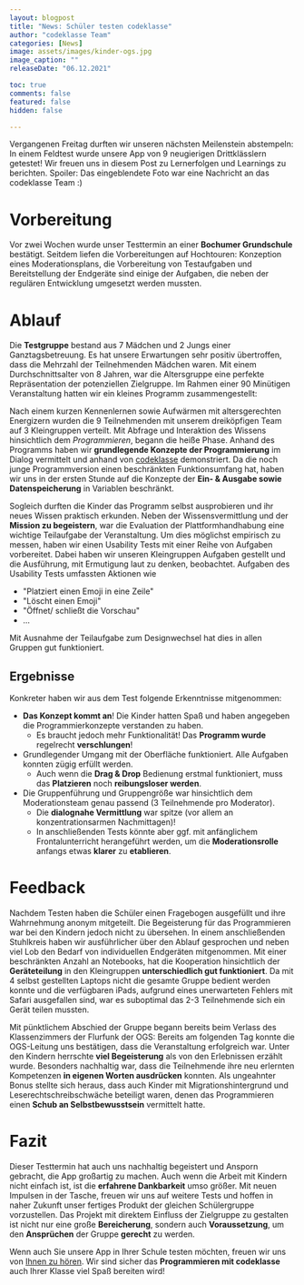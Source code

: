 ```yaml
---
layout: blogpost
title: "News: Schüler testen codeklasse"
author: "codeklasse Team"
categories: [News]
image: assets/images/kinder-ogs.jpg
image_caption: ""
releaseDate: "06.12.2021"

toc: true
comments: false
featured: false
hidden: false

---
```



Vergangenen Freitag durften wir unseren nächsten Meilenstein abstempeln:
In einem Feldtest wurde unsere App von 9 neugierigen Drittklässlern getestet!
Wir freuen uns in diesem Post zu Lernerfolgen und Learnings zu berichten.
Spoiler: Das eingeblendete Foto war eine Nachricht an das codeklasse Team :) 
<!--more-->

# Vorbereitung
Vor zwei Wochen wurde unser Testtermin an einer **Bochumer Grundschule** bestätigt. 
Seitdem liefen die Vorbereitungen auf Hochtouren:
Konzeption eines Moderationsplans, die Vorbereitung von Testaufgaben und Bereitstellung der Endgeräte
sind einige der Aufgaben, die neben der regulären Entwicklung umgesetzt werden mussten.  

# Ablauf
Die **Testgruppe** bestand aus 7 Mädchen und 2 Jungs einer Ganztagsbetreuung.
Es hat unsere Erwartungen sehr positiv übertroffen,
dass die Mehrzahl der Teilnehmenden Mädchen waren.
Mit einem Durchschnittsalter von 8 Jahren, war die Altersgruppe eine perfekte Repräsentation der potenziellen Zielgruppe.
Im Rahmen einer 90 Minütigen Veranstaltung hatten wir ein kleines Programm zusammengestellt:

Nach einem kurzen Kennenlernen sowie Aufwärmen mit altersgerechten Energizern
wurden die 9 Teilnehmenden mit unserem dreiköpfigen Team auf 3 Kleingruppen verteilt.
Mit Abfrage und Interaktion des Wissens hinsichtlich dem *Programmieren*, begann die heiße Phase.
Anhand des Programms haben wir **grundlegende Konzepte der Programmierung** im Dialog vermittelt
und anhand von <a href="https://app.codeklasse.de" target="_blank">codeklasse</a> demonstriert. 
Da die noch junge Programmversion einen beschränkten Funktionsumfang hat,
haben wir uns in der ersten Stunde auf die Konzepte der **Ein- & Ausgabe sowie Datenspeicherung** in Variablen beschränkt.

Sogleich durften die Kinder das Programm selbst ausprobieren und ihr neues Wissen praktisch erkunden.
Neben der Wissensvermittlung und der **Mission zu begeistern**,
war die Evaluation der Plattformhandhabung eine wichtige Teilaufgabe der Veranstaltung. 
Um dies möglichst empirisch zu messen,
haben wir einen Usability Tests mit einer Reihe von Aufgaben vorbereitet.
Dabei haben wir unseren Kleingruppen Aufgaben gestellt
und die Ausführung, mit Ermutigung laut zu denken, beobachtet.
Aufgaben des Usability Tests umfassten Aktionen wie
- "Platziert einen Emoji in eine Zeile"
- "Löscht einen Emoji"
- "Öffnet/ schließt die Vorschau"
- ...

Mit Ausnahme der Teilaufgabe zum Designwechsel hat dies in allen Gruppen gut funktioniert.

## Ergebnisse
Konkreter haben wir aus dem Test folgende Erkenntnisse mitgenommen:
- **Das Konzept kommt an**! Die Kinder hatten Spaß und haben angegeben die Programmierkonzepte verstanden zu haben.
  - Es braucht jedoch mehr Funktionalität! Das **Programm wurde** regelrecht **verschlungen**!
- Grundlegender Umgang mit der Oberfläche funktioniert. Alle Aufgaben konnten zügig erfüllt werden.
  - Auch wenn die **Drag & Drop** Bedienung erstmal funktioniert, muss das **Platzieren** noch **reibungsloser werden**.
- Die Gruppenführung und Gruppengröße war hinsichtlich dem Moderationsteam genau passend (3 Teilnehmende pro Moderator).
  - Die **dialognahe Vermittlung** war spitze (vor allem an konzentrationsarmen Nachmittagen)!
  - In anschließenden Tests könnte aber ggf. mit anfänglichem Frontalunterricht herangeführt werden,
    um die **Moderationsrolle** anfangs etwas **klarer** zu **etablieren**.
<!-- - Der zeitliche Rahmen von 90 Minuten kann bei Bedarf auf 60 Minuten gestaucht werden, -->
  <!-- geht jedoch gut auf und wird mit steigenden Funktionsumfang umso notwendiger. -->

# Feedback
Nachdem Testen haben die Schüler einen Fragebogen ausgefüllt und ihre Wahrnehmung anonym mitgeteilt. 
Die Begeisterung für das Programmieren war bei den Kindern jedoch nicht zu übersehen.
In einem anschließenden Stuhlkreis haben wir ausführlicher über den Ablauf gesprochen
und neben viel Lob den Bedarf von individuellen Endgeräten mitgenommen.
Mit einer beschränkten Anzahl an Notebooks,
hat die Kooperation hinsichtlich der **Geräteteilung** in den Kleingruppen **unterschiedlich gut funktioniert**.
Da mit 4 selbst gestellten Laptops nicht die gesamte Gruppe bedient werden konnte
und die verfügbaren iPads,
aufgrund eines unerwarteten Fehlers mit Safari ausgefallen sind,
war es suboptimal das 2-3 Teilnehmende sich ein Gerät teilen mussten.

Mit pünktlichem Abschied der Gruppe begann bereits beim Verlass des Klassenzimmers der Flurfunk der OGS:
Bereits am folgenden Tag konnte die OGS-Leitung uns bestätigen,
dass die Veranstaltung erfolgreich war.
Unter den Kindern herrschte **viel Begeisterung** als von den Erlebnissen erzählt wurde.
Besonders nachhaltig war, dass die Teilnehmende ihre neu erlernten Kompetenzen **in eigenen Worten ausdrücken** konnten.
Als ungeahnter Bonus stellte sich heraus,
dass auch Kinder mit Migrationshintergrund und Leserechtschreibschwäche beteiligt waren,
denen das Programmieren einen **Schub an Selbstbewusstsein** vermittelt hatte.

# Fazit
Dieser Testtermin hat auch uns nachhaltig begeistert und Ansporn gebracht, die App großartig zu machen.
Auch wenn die Arbeit mit Kindern nicht einfach ist, ist die **erfahrene Dankbarkeit** umso größer.
Mit neuen Impulsen in der Tasche, freuen wir uns auf weitere Tests
und hoffen in naher Zukunft unser fertiges Produkt der gleichen Schülergruppe vorzustellen.
Das Projekt mit direktem Einfluss der Zielgruppe zu gestalten ist nicht nur eine große **Bereicherung**,
sondern auch **Voraussetzung**, um den **Ansprüchen** der Gruppe **gerecht** zu werden. 

Wenn auch Sie unsere App in Ihrer Schule testen möchten, freuen wir uns von
<a href="mailto:sergej@codeklasse.de?subject=codeklasse testen">Ihnen zu hören</a>. 
Wir sind sicher das **Programmieren mit codeklasse** auch Ihrer Klasse viel Spaß bereiten wird!